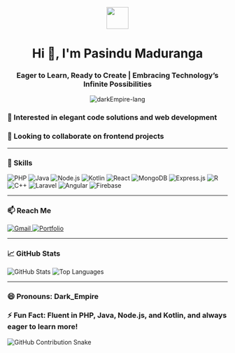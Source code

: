 

<p align="center"><picture align="center"><img align="center" src = "https://github.com/7oSkaaa/7oSkaaa/blob/main/Images/about_me.gif?raw=true" width = 50px></picture></p>
<h1 align="center">Hi 👋, I'm Pasindu Maduranga </h1>
<h3 align="center">Eager to Learn, Ready to Create | Embracing Technology’s Infinite Possibilities</h3>
<p align="center"> <img src="https://komarev.com/ghpvc/?username=darkEmpire-lang&label=Profile%20views&color=0e75b6&style=flat" alt="darkEmpire-lang" /> </p>

### 👀 Interested in elegant code solutions and web development  
### 💞️ Looking to collaborate on frontend projects  
  
---

### 🚀 Skills
<p align="left">
  <img src="https://img.shields.io/badge/PHP-777BB4?style=for-the-badge&logo=php&logoColor=white&labelColor=black" alt="PHP"/>
  <img src="https://img.shields.io/badge/Java-007396?style=for-the-badge&logo=java&logoColor=white&labelColor=black" alt="Java"/>
  <img src="https://img.shields.io/badge/Node.js-339933?style=for-the-badge&logo=node.js&logoColor=white&labelColor=black" alt="Node.js"/>
  <img src="https://img.shields.io/badge/Kotlin-0095D5?style=for-the-badge&logo=kotlin&logoColor=white&labelColor=black" alt="Kotlin"/>
  <img src="https://img.shields.io/badge/React-61DAFB?style=for-the-badge&logo=react&logoColor=black&labelColor=black" alt="React"/>
  <img src="https://img.shields.io/badge/MongoDB-47A248?style=for-the-badge&logo=mongodb&logoColor=white&labelColor=black" alt="MongoDB"/>
  <img src="https://img.shields.io/badge/Express.js-000000?style=for-the-badge&logo=express&logoColor=white&labelColor=black" alt="Express.js"/>
  <img src="https://img.shields.io/badge/R-276DC3?style=for-the-badge&logo=r&logoColor=white&labelColor=black" alt="R"/>
  <img src="https://img.shields.io/badge/C++-00599C?style=for-the-badge&logo=c%2B%2B&logoColor=white&labelColor=black" alt="C++"/>
  <img src="https://img.shields.io/badge/Laravel-FF2D20?style=for-the-badge&logo=laravel&logoColor=white&labelColor=black" alt="Laravel"/>
  <img src="https://img.shields.io/badge/Angular-DD0031?style=for-the-badge&logo=angular&logoColor=white&labelColor=black" alt="Angular"/>
  <img src="https://img.shields.io/badge/Firebase-FFCA28?style=for-the-badge&logo=firebase&logoColor=black&labelColor=black" alt="Firebase"/>
</p>

---

### 📫 Reach Me
<p align="left">
  <a href="mailto:pasindumaduranga294@gmail.com" target="_blank">
    <img src="https://img.shields.io/badge/Gmail-D14836?style=for-the-badge&logo=gmail&logoColor=white" alt="Gmail"/>
  </a>
  <a href="https://pasindumaduranga-portfolio.netlify.app" target="_blank">
    <img src="https://img.shields.io/badge/Portfolio-000000?style=for-the-badge&logo=About.me&logoColor=white" alt="Portfolio"/>
  </a>
</p>

---

### 📈 GitHub Stats
![GitHub Stats](https://github-readme-stats.vercel.app/api?username=darkEmpire-lang&show_icons=true&theme=radical)
![Top Languages](https://github-readme-stats.vercel.app/api/top-langs/?username=darkEmpire-lang&layout=compact&theme=radical)

---

### 😄 Pronouns: Dark_Empire  
### ⚡ Fun Fact: Fluent in PHP, Java, Node.js, and Kotlin, and always eager to learn more!

![GitHub Contribution Snake](https://github.com/darkEmpire-lang/darkEmpire-lang/blob/output/github-contribution-grid-snake.svg)
